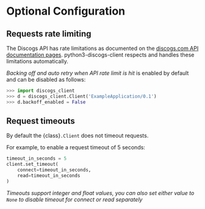 # Optional Configuration

## Requests rate limiting

The Discogs API has rate limitations as documented on the [discogs.com API
documentation pages](
https://www.discogs.com/developers#page:home,header:home-rate-limiting).
python3-discogs-client respects and handles these limitations automatically.

_Backing off and auto retry when API rate limit is hit_ is enabled by default and can be disabled as follows:

```python
>>> import discogs_client
>>> d = discogs_client.Client('ExampleApplication/0.1')
>>> d.backoff_enabled = False
```

## Request timeouts

By default the {class}`.Client` does not timeout requests.

For example, to enable a request timeout of 5 seconds:

```python
timeout_in_seconds = 5
client.set_timeout(
    connect=timeout_in_seconds,
    read=timeout_in_seconds
)
```

_Timeouts support integer and float values, you can also set either value to `None` to disable timeout for connect or read separately_
